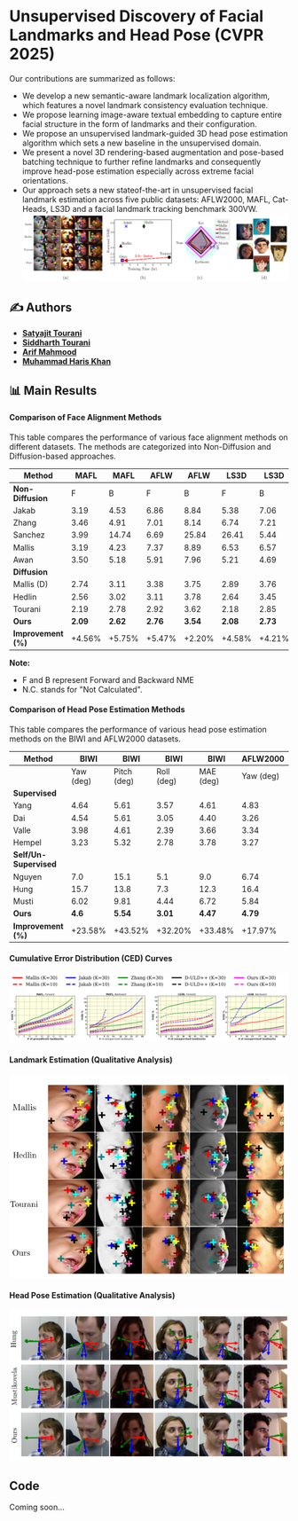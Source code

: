 # Unsupervised Discovery of Facial Landmarks and Head Pose (CVPR 2025) 

Our contributions are summarized as follows:
  - We develop a new semantic-aware landmark localization algorithm, which features a novel landmark consistency evaluation technique.
  - We propose learning image-aware textual embedding to capture entire facial structure in the form of landmarks and their configuration.
  - We propose an unsupervised landmark-guided 3D head pose estimation algorithm which sets a new baseline in the unsupervised domain.
  - We present a novel 3D rendering-based augmentation and pose-based batching technique to further refine landmarks and consequently improve head-pose estimation especially across extreme facial orientations.
  - Our approach sets a new stateof-the-art in unsupervised facial landmark estimation across five public datasets: AFLW2000, MAFL, Cat-Heads, LS3D and a facial landmark tracking benchmark 300VW.
![Qualitative Results](figs/main.png)

## ✍️ Authors  
- **[Satyajit Tourani](https://scholar.google.com/citations?user=943lKscAAAAJ&hl=en)**
- **[Siddharth Tourani](https://scholar.google.com/citations?user=D17zVs8AAAAJ&hl=en)**
- **[Arif Mahmood](https://scholar.google.com.pk/citations?user=_e6yGs4AAAAJ&hl=en)**
- **[Muhammad Haris Khan](https://scholar.google.com/citations?user=ZgERfFwAAAAJ&hl=en)**

## 📊 Main Results
#### Comparison of Face Alignment Methods

This table compares the performance of various face alignment methods on different datasets. The methods are categorized into Non-Diffusion and Diffusion-based approaches.

| Method             | MAFL  | MAFL  | AFLW  | AFLW  | LS3D  | LS3D  | CatHeads | CatHeads | 300VW  | 300VW  |
|---------------------|-------|-------|-------|-------|-------|-------|----------|----------|--------|--------|
| **Non-Diffusion** | F     | B     | F     | B     | F     | B     | F        | B        | F      | B      |
| Jakab         | 3.19  | 4.53  | 6.86  | 8.84  | 5.38  | 7.06  | 4.53     | 4.06     |        |        |
| Zhang           | 3.46  | 4.91  | 7.01  | 8.14  | 6.74  | 7.21  | 4.62     | 4.15     |        |        |
| Sanchez        | 3.99  | 14.74 | 6.69  | 25.84 | 26.41 | 5.44  | 4.42     | 4.17     | N.C.   | N.C.   |
| Mallis         | 3.19  | 4.23  | 7.37  | 8.89  | 6.53  | 6.57  | 9.31     | 10.08    |        |        |
| Awan            | 3.50  | 5.18  | 5.91  | 7.96  | 5.21  | 4.69  | 3.76     | 3.94     |        |        |
| **Diffusion** |       |       |       |       |       |       |          |          |        |        |
| Mallis (D)      | 2.74  | 3.11  | 3.38  | 3.75  | 2.89  | 3.76  | 3.14     | 3.62     | 5.24   | 7.09   |
| Hedlin         | 2.56  | 3.02  | 3.11  | 3.78  | 2.64  | 3.45  | 2.99     | 3.57     | 4.46   | 5.53   |
| Tourani        | 2.19  | 2.78  | 2.92  | 3.62  | 2.18  | 2.85  | 2.89     | 3.12     | 3.69   | 4.12   |
| **Ours** | **2.09**  | **2.62**  | **2.76**  | **3.54**  | **2.08**  | **2.73**  | **2.69**     | **3.01**     | **3.31**   | **3.89**   |
| **Improvement (%)** | +4.56%| +5.75%| +5.47%| +2.20%| +4.58%| +4.21%| +6.92%   | +3.52%   | +10.29%| +5.58% |

**Note:**
- F and B represent Forward and Backward NME
- N.C. stands for "Not Calculated".
#### Comparison of Head Pose Estimation Methods

This table compares the performance of various head pose estimation methods on the BIWI and AFLW2000 datasets.

| Method       | BIWI           |     BIWI         |     BIWI         |       BIWI       | AFLW2000       |       AFLW2000       |   AFLW2000           |   AFLW2000           |
|--------------|----------------|--------------|--------------|--------------|----------------|--------------|--------------|--------------|
|              | Yaw (deg)      | Pitch (deg)  | Roll (deg)   | MAE (deg)    | Yaw (deg)      | Pitch (deg)  | Roll (deg)   | MAE (deg)    |
| **Supervised** |                |              |              |              |                |              |              |              |
| Yang     | 4.64           | 5.61         | 3.57         | 4.61         | 4.83           | 6.25         | 4.94         | 5.34         |
| Dai     | 4.54           | 5.61         | 3.05         | 4.40         | 3.26           | 4.72         | 3.23         | 3.74         |
| Valle   | 3.98           | 4.61         | 2.39         | 3.66         | 3.34           | 4.69         | 3.48         | 3.83         |
| Hempel  | 3.23           | 5.32         | 2.78         | 3.78         | 3.27           | 4.58         | 2.98         | 3.61         |
| **Self/Un-Supervised** |                |              |              |              |                |              |              |              |
| Nguyen  | 7.0            | 15.1         | 5.1          | 9.0          | 6.74           | 14.32        | 6.02         | 7.23         |
| Hung    | 15.7           | 13.8         | 7.3          | 12.3         | 16.4           | 14.5         | 7.6          | 13.4         |
| Musti   | 6.02           | 9.81         | 4.44         | 6.72         | 5.84           | 10.21        | 5.23         | 7.82         |
| **Ours** | **4.6** | **5.54** | **3.01** | **4.47** | **4.79** | **6.09** | **4.88** | **5.28** |
| **Improvement (%)** | +23.58% | +43.52% | +32.20% | +33.48% | +17.97% | +40.35% | +6.69% | +26.97% |

#### Cumulative Error Distribution (CED) Curves

![Qualitative Results](figs/graph-comparison.png)


#### Landmark Estimation (Qualitative Analysis)

![Qualitative Results](figs/landmarks.png)


#### Head Pose Estimation (Qualitative Analysis)

![Qualitative Results](figs/pose.png)


## Code
Coming soon...
